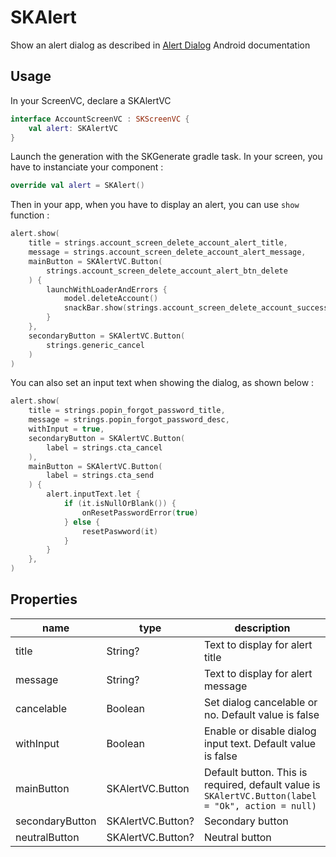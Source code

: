 # SKAlert

Show an alert dialog as described in [Alert Dialog](https://developer.android.com/reference/android/app/AlertDialog) Android documentation 

## Usage

In your ScreenVC, declare a SKAlertVC

```kotlin
interface AccountScreenVC : SKScreenVC {
    val alert: SKAlertVC
}
```

Launch the generation with the SKGenerate gradle task. 
In your screen, you have to instanciate your component : 

```kotlin
override val alert = SKAlert()
```

Then in your app, when you have to display an alert, you can use `show` function :

```kotlin
alert.show(
    title = strings.account_screen_delete_account_alert_title,
    message = strings.account_screen_delete_account_alert_message,
    mainButton = SKAlertVC.Button(
        strings.account_screen_delete_account_alert_btn_delete
    ) {
        launchWithLoaderAndErrors {
            model.deleteAccount()
            snackBar.show(strings.account_screen_delete_account_success)
        }
    },
    secondaryButton = SKAlertVC.Button(
        strings.generic_cancel
    )
)
```

You can also set an input text when showing the dialog, as shown below : 

```kotlin
alert.show(
    title = strings.popin_forgot_password_title,
    message = strings.popin_forgot_password_desc,
    withInput = true,
    secondaryButton = SKAlertVC.Button(
        label = strings.cta_cancel
    ),
    mainButton = SKAlertVC.Button(
        label = strings.cta_send
    ) {
        alert.inputText.let {
            if (it.isNullOrBlank()) {
                onResetPasswordError(true)
            } else {
                resetPaswword(it)
            }
        }
    },
)
```

## Properties

| name | type | description |  
|--|--|--|  
| title | String? | Text to display for alert title |
| message |  String? | Text to display for alert message |
| cancelable |  Boolean | Set dialog cancelable or no. Default value is false |
| withInput |  Boolean | Enable or disable dialog input text. Default value is false |
| mainButton | SKAlertVC.Button | Default button. This is required, default value is `SKAlertVC.Button(label = "Ok", action = null)` |
| secondaryButton | SKAlertVC.Button? | Secondary button |
| neutralButton | SKAlertVC.Button? | Neutral button |

